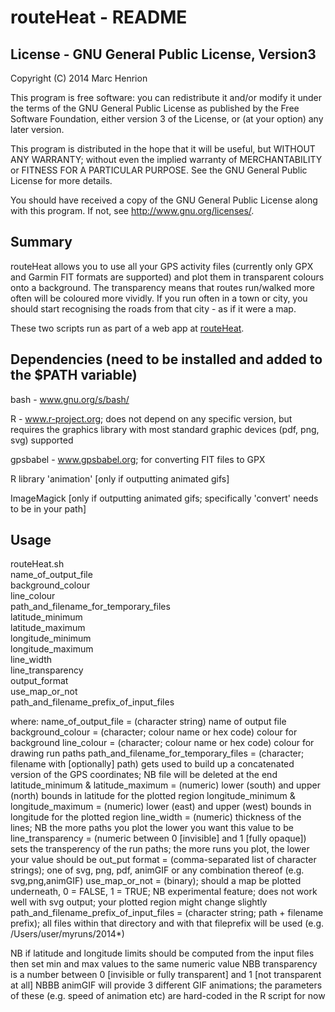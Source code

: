 routeHeat - README
==============

License - GNU General Public License, Version3
--------------
Copyright (C) 2014 Marc Henrion

This program is free software: you can redistribute it and/or modify it under the terms of the GNU General Public License as published by the Free Software Foundation, either version 3 of the License, or (at your option) any later version.

This program is distributed in the hope that it will be useful, but WITHOUT ANY WARRANTY; without even the implied warranty of MERCHANTABILITY or FITNESS FOR A PARTICULAR PURPOSE.  See the GNU General Public License for more details.

You should have received a copy of the GNU General Public License along with this program.  If not, see <http://www.gnu.org/licenses/>.

Summary
--------------

routeHeat allows you to use all your GPS activity files (currently only GPX and Garmin FIT formats are supported) and plot them in transparent colours onto a background. The transparency means that routes run/walked more often will be coloured more vividly. If you run often in a town or city, you should start recognising the roads from that city - as if it were a map.

These two scripts run as part of a web app at [routeHeat](http://marc-henrion.dyndns.org/routeHeat.html).

Dependencies (need to be installed and added to the $PATH variable)
--------------

bash - www.gnu.org/s/bash/

R - www.r-project.org; does not depend on any specific version, but requires the graphics library with most standard graphic devices (pdf, png, svg) supported

gpsbabel - www.gpsbabel.org; for converting FIT files to GPX

R library 'animation' [only if outputting animated gifs]

ImageMagick [only if outputting animated gifs; specifically 'convert' needs to be in your path]

Usage
--------------
routeHeat.sh \
	     name_of_output_file \
	     background_colour \
	     line_colour \
	     path_and_filename_for_temporary_files \
	     latitude_minimum \
	     latitude_maximum \
	     longitude_minimum \
	     longitude_maximum \
	     line_width \
	     line_transparency \
	     output_format \
	     use_map_or_not \
	     path_and_filename_prefix_of_input_files

where:
	name_of_output_file = (character string) name of output file
	background_colour = (character; colour name or hex code) colour for background
	line_colour = (character; colour name or hex code) colour for drawing run paths
	path_and_filename_for_temporary_files = (character; filename with [optionally] path) gets used to build up a concatenated version of the GPS coordinates; NB file will be deleted at the end
	latitude_minimum & latitude_maximum = (numeric) lower (south) and upper (north) bounds in latitude for the plotted region
	longitude_minimum & longitude_maximum = (numeric) lower (east) and upper (west) bounds in longitude for the plotted region
	line_width = (numeric) thickness of the lines; NB the more paths you plot the lower you want this value to be
	line_transparency = (numeric between 0 [invisible] and 1 [fully opaque]) sets the transperency of the run paths; the more runs you plot, the lower your value should be
	out_put format = (comma-separated list of character strings); one of svg, png, pdf, animGIF or any combination thereof (e.g. svg,png,animGIF)
	use_map_or_not = (binary); should a map be plotted underneath, 0 = FALSE, 1 = TRUE; NB experimental feature; does not work well with svg output; your plotted region might change slightly
	path_and_filename_prefix_of_input_files = (character string; path + filename prefix); all files within that directory and with that fileprefix will be used (e.g. /Users/user/myruns/2014*)
	

NB if latitude and longitude limits should be computed from the input files then set min and max values to the same numeric value
NBB transparency is a number between 0 [invisible or fully transparent] and 1 [not transparent at all]
NBBB animGIF will provide 3 different GIF animations; the parameters of these (e.g. speed of animation etc) are hard-coded in the R script for now
